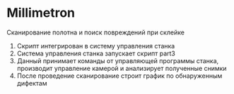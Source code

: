 # Millimetron

Сканирование полотна и поиск повреждений при склейке 

1. Скрипт интегрирован в систему управления станка 
2. Система управления станка запускает скрипт part3 
3. Данный принимает команды от управляющей программы станка, производит управление камерой и анализирует полученные снимки
4. После проведение сканирование строит график по обнаруженным дифектам 




